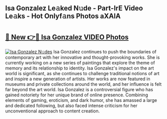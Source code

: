 ## Isa Gonzalez Le𝚊ked N𝚞de - Part-IrE Video Le𝚊ks - Hot Onlyf𝚊ns Photos aXAlA

# <h2><a href="http://ac2094.deff.icu/?id=Isa+Gonzalez">🔗 New 👉🔴 Isa Gonzalez VIDEO Photos</a></h2>

[![Isa Gonzalez N𝚞des](https://i.imgur.com/rIISA9y.gif)](http://ac2094.deff.icu/?id=Isa+Gonzalez)
Isa Gonzalez continues to push the boundaries of contemporary art with her innovative and thought-provoking works. She is currently working on a new series of paintings that explore the theme of memory and its relationship to identity. Isa Gonzalez's impact on the art world is significant, as she continues to challenge traditional notions of art and inspire a new generation of artists. Her works are now featured in museums and private collections around the world, and her influence is felt far beyond the art world. Isa Gonzalez is a controversial figure who has gained notoriety for her unique brand of online presence. Combining elements of gaming, eroticism, and dark humor, she has amassed a large and dedicated following, but also faced intense criticism for her unconventional approach to content creation.

